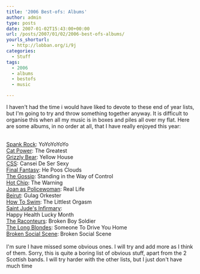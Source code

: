 ```yaml
---
title: '2006 Best-ofs: Albums'
author: admin
type: posts
date: 2007-01-02T15:43:00+00:00
url: /posts/2007/01/02/2006-best-ofs-albums/
yourls_shorturl:
  - http://lobban.org/i/9j
categories:
  - Stuff
tags:
  - 2006
  - albums
  - bestofs
  - music

---
```

I haven't had the time i would have liked to devote to these end of year lists, but I'm going to try and throw something together anyway. It is difficult to organise this when all my music is in boxes and piles all over my flat. Here are some albums, in no order at all, that I have really enjoyed this year:

<div>
  <br class="khtml-block-placeholder" />
</div>

<div>
  <a href="http://www.spankrock.net/">Spank Rock</a>: YoYoYoYoYo
</div>

<div>
  <a href="http://www.catpowerthegreatest.com/">Cat Power</a>: The Greatest
</div>

<div>
  <a href="http://www.grizzly-bear.net/">Grizzly Bear</a>: Yellow House
</div>

<div>
  <a href="http://www.canseidesersexy.com/">CSS</a>: Cansei De Ser Sexy
</div>

<div>
  <a href="http://finalfantasyeternal.com/">Final Fantasy</a>: He Poos Clouds
</div>

<div>
  <a href="http://www.gossipyouth.com/">The Gossip</a>: Standing in the Way of Control
</div>

<div>
  <a href="http://www.hotchip.co.uk">Hot Chip</a>: The Warning
</div>

<div>
  <a href="http://www.joanaspolicewoman.com/">Joan as Policewoman</a>: Real Life
</div>

<div>
  <a href="http://www.beirutband.com/">Beirut</a>: Gulag Orkester<br /><a href="http://www.howtoswim.net/">How To Swim</a>: The Littlest Orgasm<br /><a href="http://www.saintjudesinfirmary.co.uk/">Saint Jude's Infirmary</a>:<br /> Happy Health Lucky Month<br /><a href="http://www.theraconteurs.com/">The Raconteurs</a>: Broken Boy Soldier<br /><a href="http://www.thelongblondes.co.uk/">The Long Blondes</a>: Someone To Drive You Home<br /><a href="http://www.arts-crafts.ca/bss/">Broken Social Scene</a>: Broken Social Scene
</div>

<div>
  <br class="khtml-block-placeholder" />
</div>

<div>
  I'm sure I have missed some obvious ones. I will try and add more as I think of them. Sorry, this is quite a boring list of obvious stuff, apart from the 2 Scottish bands. I will try harder with the other lists, but I just don't have much time
</div></p>